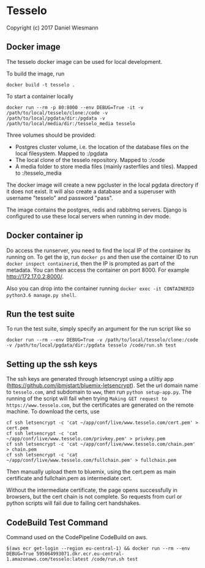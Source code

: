 Tesselo
=======

Copyright (c) 2017 Daniel Wiesmann

Docker image
------------

The tesselo docker image can be used for local development.

To build the image, run

    docker build -t tesselo .

To start a container locally

    docker run --rm -p 80:8000 --env DEBUG=True -it -v /path/to/local/tesselo/clone:/code -v /path/to/local/pgdata/dir:/pgdata -v /path/to/local/media/dir:/tesselo_media tesselo

Three volumes should be provided:

* Postgres cluster volume, i.e. the location of the database files on the local filesystem. Mapped to :/pgdata
* The local clone of the tesselo repository. Mapped to :/code
* A media folder to store media files (mainly rasterfiles and tiles). Mapped to :/tesselo_media

The docker image will create a new pgcluster in the local pgdata directory if
it does not exist. It will also create a database and a superuser with
username "tesselo" and password "pass".

The image contains the postgres, redis and rabbitmq servers. Django is
configured to use these local servers when running in dev mode.

Docker container ip
-------------------
Do access the runserver, you need to find the local IP of the container its running on. To get the ip,
run `docker ps` and then use the container ID to run `docker inspect containerid`, then the IP is prompted
as part of the metadata. You can then access the container on port 8000. For example http://172.17.0.2:8000/.

Also you can drop into the container running `docker exec -it CONTAINERID python3.6 manage.py shell`.

Run the test suite
------------------
To run the test suite, simply specify an argument for the run script like so

    docker run --rm --env DEBUG=True -v /path/to/local/tesselo/clone:/code -v /path/to/local/pgdata/dir:/pgdata tesselo /code/run.sh test

Setting up the ssh keys
-----------------------
The ssh keys are generated through letsencrypt using a utiltiy app (https://github.com/ibmjstart/bluemix-letsencrypt).
Set the url domain name to ``tesselo.com``, and subdomain to ``www``, then run ``python setup-app.py``.
The running of the script will fail when trying ``Making GET request to https://www.tesselo.com``, but
the certificates are generated on the remote machine. To download the certs, use

    cf ssh letsencrypt -c 'cat ~/app/conf/live/www.tesselo.com/cert.pem' > cert.pem
    cf ssh letsencrypt -c 'cat ~/app/conf/live/www.tesselo.com/privkey.pem' > privkey.pem
    cf ssh letsencrypt -c 'cat ~/app/conf/live/www.tesselo.com/chain.pem' > chain.pem
    cf ssh letsencrypt -c 'cat ~/app/conf/live/www.tesselo.com/fullchain.pem' > fullchain.pem

Then manually upload them to bluemix, using the cert.pem as main certificate and fullchain.pem as intermediate cert.

Without the intermediate certificate, the page opens successfully in browsers, but the cert chain is not complete. So
requests from curl or python scripts will fail due to failing cert handshakes.

CodeBuild Test Command
----------------------
Command used on the CodePipeline CodeBuild on aws.

    $(aws ecr get-login --region eu-central-1) && docker run --rm --env DEBUG=True 595064993071.dkr.ecr.eu-central-1.amazonaws.com/tesselo:latest /code/run.sh test
